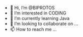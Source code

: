 - 👋 Hi, I’m @BIPROTOS
- 👀 I’m interested in CODING
- 🌱 I’m currently learning Java 
- 💞️ I’m looking to collaborate on ...
- 📫 How to reach me ...

<!---
BIPROTOS/BIPROTOS is a ✨ special ✨ repository because its `README.md` (this file) appears on your GitHub profile.
You can click the Preview link to take a look at your changes.
--->
